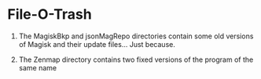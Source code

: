 # File-O-Trash
1. The MagiskBkp and jsonMagRepo directories contain some old versions of Magisk and their update files... Just because.

2. The Zenmap directory contains two fixed versions of the program of the same name

